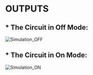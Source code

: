 # OUTPUTS

## * The Circuit in Off Mode:
![Simulation_OFF](https://user-images.githubusercontent.com/102242702/164510394-fabb3a24-c5ee-4a5a-828d-30d24ccd7165.PNG)

## * The Circuit in On Mode:
![Simulation_ON](https://user-images.githubusercontent.com/102242702/164510510-2434ecbf-0bb9-4e10-bdc2-a20d07687bca.PNG)
